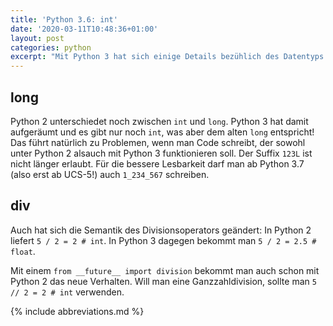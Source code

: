 ```yaml
---
title: 'Python 3.6: int'
date: '2020-03-11T10:48:36+01:00'
layout: post
categories: python
excerpt: "Mit Python 3 hat sich einige Details bezühlich des Datentyps 'int' geändert."
---
```


## long

Python 2 unterschiedet noch zwischen `int` und `long`.
Python 3 hat damit aufgeräumt und es gibt nur noch `int`, was aber dem alten `long` entspricht!
Das führt natürlich zu Problemen, wenn man Code schreibt, der sowohl unter Python 2 alsauch mit Python 3 funktionieren soll.
Der Suffix `123L` ist nicht länger erlaubt.
Für die bessere Lesbarkeit darf man ab Python 3.7 (also erst ab UCS-5!) auch `1_234_567` schreiben.

## div

Auch hat sich die Semantik des Divisionsoperators geändert:
In Python 2 liefert `5 / 2 = 2 # int`.
In Python 3 dagegen bekommt man `5 / 2 = 2.5 # float`.

Mit einem `from __future__ import division` bekommt man auch schon mit Python 2 das neue Verhalten.
Will man eine Ganzzahldivision, sollte man `5 // 2 = 2 # int` verwenden.

{% include abbreviations.md %}
